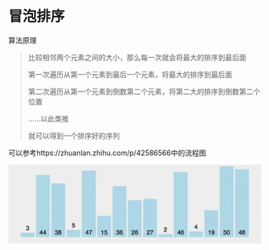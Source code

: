 # 冒泡排序

算法原理

> 比较相邻两个元素之间的大小，那么每一次就会将最大的排序到最后面
>
> 第一次遍历从第一个元素到最后一个元素，将最大的排序到最后面
>
> 第二次遍历从第一个元素到倒数第二个元素，将第二大的排序到倒数第二个位置
>
> ......以此类推
>
> 就可以得到一个排序好的序列

可以参考https://zhuanlan.zhihu.com/p/42586566中的流程图

![动图](..\images\v2-33a947c71ad62b254cab62e5364d2813_b.webp)



